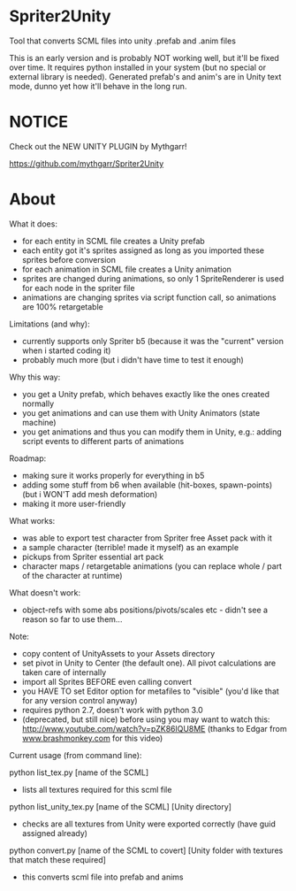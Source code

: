 Spriter2Unity
=============

Tool that converts SCML files into unity .prefab and .anim files

This is an early version and is probably NOT working well, but it'll be fixed over time. It requires python installed in your system (but no special or external library is needed). Generated prefab's and anim's are in Unity text mode, dunno yet how it'll behave in the long run.

NOTICE
======

Check out the NEW UNITY PLUGIN by Mythgarr!

https://github.com/mythgarr/Spriter2Unity


About
=====

What it does:
- for each entity in SCML file creates a Unity prefab
- each entity got it's sprites assigned as long as you imported these sprites before conversion
- for each animation in SCML file creates a Unity animation
- sprites are changed during animations, so only 1 SpriteRenderer is used for each node in the spriter file
- animations are changing sprites via script function call, so animations are 100% retargetable

Limitations (and why):
- currently supports only Spriter b5 (because it was the "current" version when i started coding it)
- probably much more (but i didn't have time to test it enough)

Why this way:
- you get a Unity prefab, which behaves exactly like the ones created normally
- you get animations and can use them with Unity Animators (state machine)
- you get animations and thus you can modify them in Unity, e.g.: adding script events to different parts of animations

Roadmap:
- making sure it works properly for everything in b5
- adding some stuff from b6 when available (hit-boxes, spawn-points) (but i WON'T add mesh deformation)
- making it more user-friendly

What works:
- was able to export test character from Spriter free Asset pack with it
- a sample character (terrible! made it myself) as an example
- pickups from Spriter essential art pack
- character maps / retargetable animations (you can replace whole / part of the character at runtime)

What doesn't work:
- object-refs with some abs positions/pivots/scales etc - didn't see a reason so far to use them...

Note:
- copy content of UnityAssets to your Assets directory
- set pivot in Unity to Center (the default one). All pivot calculations are taken care of internally
- import all Sprites BEFORE even calling convert
- you HAVE TO set Editor option for metafiles to "visible" (you'd like that for any version control anyway)
- requires python 2.7, doesn't work with python 3.0
- (deprecated, but still nice) before using you may want to watch this: http://www.youtube.com/watch?v=pZK86lQU8ME (thanks to Edgar from www.brashmonkey.com for this video)

Current usage (from command line):

python list_tex.py [name of the SCML]
- lists all textures required for this scml file

python list_unity_tex.py [name of the SCML] [Unity directory]
- checks are all textures from Unity were exported correctly (have guid assigned already)

python convert.py [name of the SCML to covert] [Unity folder with textures that match these required]
- this converts scml file into prefab and anims
